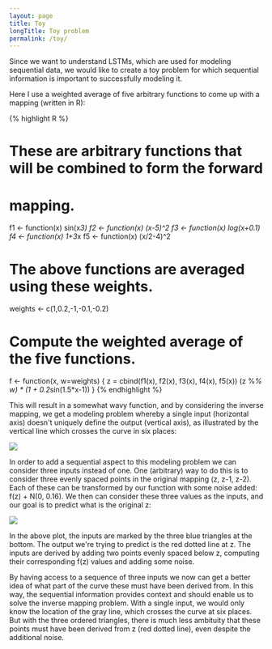 ```yaml
---
layout: page
title: Toy
longTitle: Toy problem
permalink: /toy/
---
```


Since we want to understand LSTMs, which are used for modeling sequential data, we
would like to create a toy problem for which sequential information is important to
successfully modeling it.

Here I use a weighted average of five arbitrary functions to come up with a mapping (written in R):

{% highlight R %}
# These are arbitrary functions that will be combined to form the forward
# mapping.
f1 <- function(x) sin(x*3)
f2 <- function(x) (x-5)^2
f3 <- function(x) log(x+0.1)
f4 <- function(x) 1+3*x
f5 <- function(x) (x/2-4)^2

# The above functions are averaged using these weights.
weights <- c(1,0.2,-1,-0.1,-0.2)

# Compute the weighted average of the five functions.
f <- function(x, w=weights) {
  z = cbind(f1(x), f2(x), f3(x), f4(x), f5(x))
  (z %*% w) * (1 + 0.2*sin(1.5*x-1))
}
{% endhighlight %}

This will result in a somewhat wavy function, and by considering the inverse mapping, we get a modeling problem whereby a single input (horizontal axis) doesn't uniquely define the output (vertical axis), as illustrated by the vertical line which crosses the curve in six places:

<div class="standard-image">
  <img src="{{"/assets/mlp-mapping.png" | prepend: site.baseurl }}">
</div>

In order to add a sequential aspect to this modeling problem we can consider three inputs instead of one. One (arbitrary) way to do this is to consider three evenly spaced points in the original mapping (z, z-1, z-2). Each of these can be transformed by our function with some noise added: f(z) + N(0, 0.16). We then can consider these three values as the inputs, and our goal is to predict what is the original z:

<div class="standard-image">
  <img src="{{"/assets/figure_2.png" | prepend: site.baseurl }}">
</div>

In the above plot, the inputs are marked by the three blue triangles at the bottom. The output we're trying to predict is the red dotted line at z. The inputs are derived by adding two points evenly spaced below z, computing their corresponding f(z) values and adding some noise.

By having access to a sequence of three inputs we now can get a better idea of what part of the curve these must have been derived from. In this way, the sequential information provides context and should enable us to solve the inverse mapping problem. With a single input, we would only know the location of the gray line, which crosses the curve at six places. But with the three ordered triangles, there is much less ambituity that these points must have been derived from z (red dotted line), even despite the additional noise.



